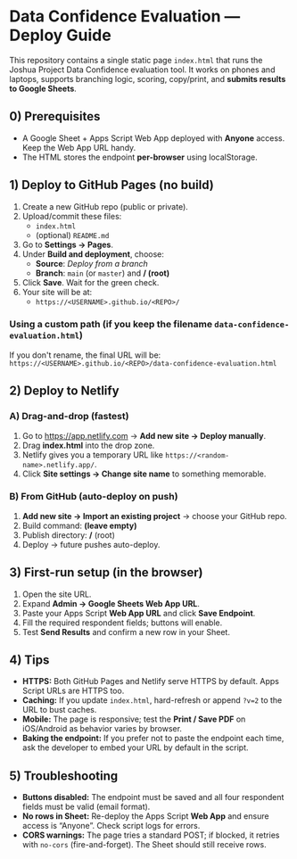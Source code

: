 # Data Confidence Evaluation — Deploy Guide

This repository contains a single static page `index.html` that runs the Joshua Project Data Confidence evaluation tool.
It works on phones and laptops, supports branching logic, scoring, copy/print, and **submits results to Google Sheets**.

## 0) Prerequisites
- A Google Sheet + Apps Script Web App deployed with **Anyone** access. Keep the Web App URL handy.
- The HTML stores the endpoint **per-browser** using localStorage.

## 1) Deploy to GitHub Pages (no build)
1. Create a new GitHub repo (public or private).
2. Upload/commit these files:
   - `index.html`
   - (optional) `README.md`
3. Go to **Settings → Pages**.
4. Under **Build and deployment**, choose:
   - **Source**: *Deploy from a branch*
   - **Branch**: `main` (or `master`) and **/ (root)**
5. Click **Save**. Wait for the green check.
6. Your site will be at:
   - `https://<USERNAME>.github.io/<REPO>/`

### Using a custom path (if you keep the filename `data-confidence-evaluation.html`)
If you don't rename, the final URL will be: `https://<USERNAME>.github.io/<REPO>/data-confidence-evaluation.html`

## 2) Deploy to Netlify
### A) Drag-and-drop (fastest)
1. Go to https://app.netlify.com → **Add new site → Deploy manually**.
2. Drag **index.html** into the drop zone.
3. Netlify gives you a temporary URL like `https://<random-name>.netlify.app/`.
4. Click **Site settings → Change site name** to something memorable.

### B) From GitHub (auto-deploy on push)
1. **Add new site → Import an existing project** → choose your GitHub repo.
2. Build command: **(leave empty)**
3. Publish directory: **/** (root)
4. Deploy → future pushes auto-deploy.

## 3) First-run setup (in the browser)
1. Open the site URL.
2. Expand **Admin → Google Sheets Web App URL**.
3. Paste your Apps Script **Web App URL** and click **Save Endpoint**.
4. Fill the required respondent fields; buttons will enable.
5. Test **Send Results** and confirm a new row in your Sheet.

## 4) Tips
- **HTTPS:** Both GitHub Pages and Netlify serve HTTPS by default. Apps Script URLs are HTTPS too.
- **Caching:** If you update `index.html`, hard-refresh or append `?v=2` to the URL to bust caches.
- **Mobile:** The page is responsive; test the **Print / Save PDF** on iOS/Android as behavior varies by browser.
- **Baking the endpoint:** If you prefer not to paste the endpoint each time, ask the developer to embed your URL by default in the script.

## 5) Troubleshooting
- **Buttons disabled:** The endpoint must be saved and all four respondent fields must be valid (email format).
- **No rows in Sheet:** Re-deploy the Apps Script **Web App** and ensure access is “Anyone”. Check script logs for errors.
- **CORS warnings:** The page tries a standard POST; if blocked, it retries with `no-cors` (fire-and-forget). The Sheet should still receive rows.